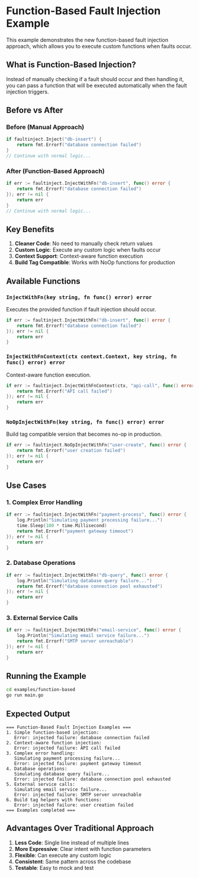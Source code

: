 # Function-Based Fault Injection Example

This example demonstrates the new function-based fault injection approach, which allows you to execute custom functions when faults occur.

## What is Function-Based Injection?

Instead of manually checking if a fault should occur and then handling it, you can pass a function that will be executed automatically when the fault injection triggers.

## Before vs After

### Before (Manual Approach)
```go
if faultinject.Inject("db-insert") {
    return fmt.Errorf("database connection failed")
}
// Continue with normal logic...
```

### After (Function-Based Approach)
```go
if err := faultinject.InjectWithFn("db-insert", func() error {
    return fmt.Errorf("database connection failed")
}); err != nil {
    return err
}
// Continue with normal logic...
```

## Key Benefits

1. **Cleaner Code**: No need to manually check return values
2. **Custom Logic**: Execute any custom logic when faults occur
3. **Context Support**: Context-aware function execution
4. **Build Tag Compatible**: Works with NoOp functions for production

## Available Functions

### `InjectWithFn(key string, fn func() error) error`
Executes the provided function if fault injection should occur.

```go
if err := faultinject.InjectWithFn("db-insert", func() error {
    return fmt.Errorf("database connection failed")
}); err != nil {
    return err
}
```

### `InjectWithFnContext(ctx context.Context, key string, fn func() error) error`
Context-aware function execution.

```go
if err := faultinject.InjectWithFnContext(ctx, "api-call", func() error {
    return fmt.Errorf("API call failed")
}); err != nil {
    return err
}
```

### `NoOpInjectWithFn(key string, fn func() error) error`
Build tag compatible version that becomes no-op in production.

```go
if err := faultinject.NoOpInjectWithFn("user-create", func() error {
    return fmt.Errorf("user creation failed")
}); err != nil {
    return err
}
```

## Use Cases

### 1. Complex Error Handling
```go
if err := faultinject.InjectWithFn("payment-process", func() error {
    log.Println("Simulating payment processing failure...")
    time.Sleep(100 * time.Millisecond)
    return fmt.Errorf("payment gateway timeout")
}); err != nil {
    return err
}
```

### 2. Database Operations
```go
if err := faultinject.InjectWithFn("db-query", func() error {
    log.Println("Simulating database query failure...")
    return fmt.Errorf("database connection pool exhausted")
}); err != nil {
    return err
}
```

### 3. External Service Calls
```go
if err := faultinject.InjectWithFn("email-service", func() error {
    log.Println("Simulating email service failure...")
    return fmt.Errorf("SMTP server unreachable")
}); err != nil {
    return err
}
```

## Running the Example

```bash
cd examples/function-based
go run main.go
```

## Expected Output

```
=== Function-Based Fault Injection Examples ===
1. Simple function-based injection:
   Error: injected failure: database connection failed
2. Context-aware function injection:
   Error: injected failure: API call failed
3. Complex error handling:
   Simulating payment processing failure...
   Error: injected failure: payment gateway timeout
4. Database operations:
   Simulating database query failure...
   Error: injected failure: database connection pool exhausted
5. External service calls:
   Simulating email service failure...
   Error: injected failure: SMTP server unreachable
6. Build tag helpers with functions:
   Error: injected failure: user creation failed
=== Examples completed ===
```

## Advantages Over Traditional Approach

1. **Less Code**: Single line instead of multiple lines
2. **More Expressive**: Clear intent with function parameters
3. **Flexible**: Can execute any custom logic
4. **Consistent**: Same pattern across the codebase
5. **Testable**: Easy to mock and test 
